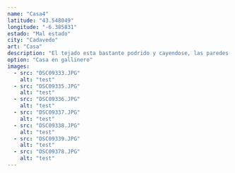 ```yaml
---
name: "Casa4"
latitude: "43.548049"
longitude: "-6.385831"
estado: "Mal estado"
city: "Cadavedo"
art: "Casa"
description: "El tejado esta bastante podrido y cayendose, las paredes son de buena calidad pero tambien estan empezando a sufrir despues de tanto tiempo en desuso, sobre todo en la zona de la ventana de la pared norte (ver foto) las ventanas estan en mal estado y no es recomendable entrar dentro."
option: "Casa en gallinero"
images:
  - src: "DSC09333.JPG"
    alt: "test"
  - src: "DSC09335.JPG"
    alt: "test"
  - src: "DSC09336.JPG"
    alt: "test"
  - src: "DSC09337.JPG"
    alt: "test"
  - src: "DSC09338.JPG"
    alt: "test"
  - src: "DSC09339.JPG"
    alt: "test"
  - src: "DSC09378.JPG"
    alt: "test"
---
```

